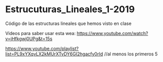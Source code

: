 # Estrucuturas_Lineales_1-2019
Código de las estructuras lineales que hemos visto en clase

Videos para saber usar esta wea:
https://www.youtube.com/watch?v=jHfkgwj0UPg&t=15s

https://www.youtube.com/playlist?list=PL9xYXqvLX2kMUrXTvDY6GI2hgacfy0rId   //al menos los primeros 5
